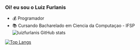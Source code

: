 ### Oi! eu sou o Luiz Furlanis

- 💰 Programador
- 📚 Cursando Bacharelado em Ciencia da Computaçao - IFSP ![luizfurlanis GitHub stats](https://github-readme-stats.vercel.app/api?username=luizfurlanis&show_icons=true&theme=tokyonight)  


[![Top Langs](https://github-readme-stats.vercel.app/api/top-langs/?username=luizfurlanis&layout=compact)](https://github.com/luizfurlanis/github-readme-stats) 
